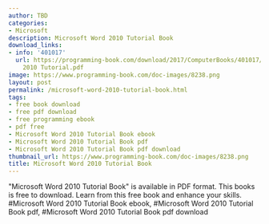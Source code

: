 ```yaml
---
author: TBD
categories:
- Microsoft
description: Microsoft Word 2010 Tutorial Book
download_links:
- info: '401017'
  url: https://programming-book.com/download/2017/ComputerBooks/401017/Microsoft Word
    2010 Tutorial.pdf
image: https://www.programming-book.com/doc-images/8238.png
layout: post
permalink: /microsoft-word-2010-tutorial-book.html
tags:
- free book download
- free pdf download
- free programming ebook
- pdf free
- Microsoft Word 2010 Tutorial Book ebook
- Microsoft Word 2010 Tutorial Book pdf
- Microsoft Word 2010 Tutorial Book pdf download
thumbnail_url: https://www.programming-book.com/doc-images/8238.png
title: Microsoft Word 2010 Tutorial Book
---
```


 
<div class="item-desc text-justify">
  "Microsoft Word 2010 Tutorial Book" is available in PDF format. This books is free to download. Learn from this free book and enhance your skills.
  <br>
  #Microsoft Word 2010 Tutorial Book ebook, #Microsoft Word 2010 Tutorial Book pdf, #Microsoft Word 2010 Tutorial Book pdf download
</div>